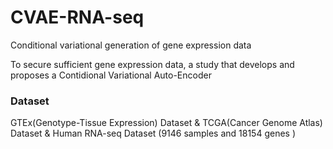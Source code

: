 # CVAE-RNA-seq
Conditional variational generation of gene expression data

To secure sufficient gene expression data, a study that develops and proposes a Contidional Variational Auto-Encoder 

### Dataset
GTEx(Genotype-Tissue Expression) Dataset & 
TCGA(Cancer Genome Atlas) Dataset & 
Human RNA-seq Dataset (9146 samples and 18154 genes )

